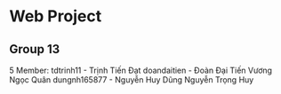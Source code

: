 # Web Project
## Group 13
5 Member:
tdtrinh11 - Trịnh Tiến Đạt
doandaitien - Đoàn Đại Tiến
Vương Ngọc Quân
dungnh165877 - Nguyễn Huy Dũng
Nguyễn Trọng Huy
